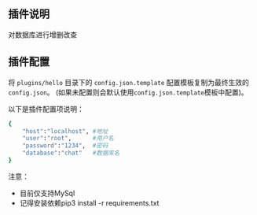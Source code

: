 ## 插件说明

对数据库进行增删改查

## 插件配置

将 `plugins/hello` 目录下的 `config.json.template` 配置模板复制为最终生效的 `config.json`。 (如果未配置则会默认使用`config.json.template`模板中配置)。

以下是插件配置项说明：

```bash
{
    "host":"localhost", #地址
    "user":"root",      #用户名
    "password":"1234",  #密码
    "database":"chat"   #数据库名
}
```


注意：

 - 目前仅支持MySql
 - 记得安装依赖pip3 install -r requirements.txt


